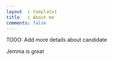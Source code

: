 ```yaml
---
layout  : template1
title   : About me
comments: false
---
```


TODO: Add more details about candidate

Jemma is great
